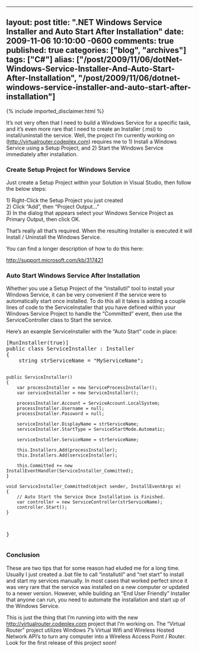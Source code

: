   ---
  layout: post
  title: ".NET Windows Service Installer and Auto Start After Installation"
  date: 2009-11-06 10:10:00 -0600
  comments: true
  published: true
  categories: ["blog", "archives"]
  tags: ["C#"]
  alias: ["/post/2009/11/06/dotNet-Windows-Service-Installer-And-Auto-Start-After-Installation", "/post/2009/11/06/dotnet-windows-service-installer-and-auto-start-after-installation"]
  ---
<!-- more -->
{% include imported_disclaimer.html %}
<p>It&rsquo;s not very often that I need to build a Windows Service for a specific task, and it&rsquo;s even more rare that I need to create an Installer (.msi) to install/uninstall the service. Well, the project I&rsquo;m currently working on (<a href="http://virtualrouter.codeplex.com">http://virtualrouter.codeplex.com</a>) requires me to 1) Install a Windows Service using a Setup Project, and 2) Start the Windows Service immediately after installation.</p>
<h3>Create Setup Project for Windows Service</h3>
<p>Just create a Setup Project within your Solution in Visual Studio, then follow the below steps:</p>
<p>1) Right-Click the Setup Project you just created <br />2) Click &ldquo;Add&rdquo;, then &ldquo;Project Output&hellip;&rdquo; <br />3) In the dialog that appears select your Windows Service Project as Primary Output, then click OK.</p>
<p>That&rsquo;s really all that&rsquo;s required. When the resulting Installer is executed it will Install / Uninstall the Windows Service.</p>
<p>You can find a longer description of how to do this here:</p>
<p><a title="http://support.microsoft.com/kb/317421" href="http://support.microsoft.com/kb/317421">http://support.microsoft.com/kb/317421</a></p>
<h3>Auto Start Windows Service After Installation</h3>
<p>Whether you use a Setup Project of the &ldquo;installutil&rdquo; tool to install your Windows Service, it can be very convenient if the service were to automatically start once installed. To do this all it takes is adding a couple lines of code to the ServiceInstaller that you have defined within your Windows Service Project to handle the &ldquo;Committed&rdquo; event, then use the ServiceController class to Start the service.</p>
<p>Here&rsquo;s an example ServiceInstaller with the &ldquo;Auto Start&rdquo; code in place:</p>
<pre class="brush: c-sharp; first-line: 1; tab-size: 4; toolbar: false; ">[RunInstaller(true)]
public class ServiceInstaller : Installer
{
    string strServiceName = "MyServiceName";

    public ServiceInstaller()
    {
        var processInstaller = new ServiceProcessInstaller();
        var serviceInstaller = new ServiceInstaller();

        processInstaller.Account = ServiceAccount.LocalSystem;
        processInstaller.Username = null;
        processInstaller.Password = null;

        serviceInstaller.DisplayName = strServiceName;
        serviceInstaller.StartType = ServiceStartMode.Automatic;

        serviceInstaller.ServiceName = strServiceName;

        this.Installers.Add(processInstaller);
        this.Installers.Add(serviceInstaller);

        this.Committed += new InstallEventHandler(ServiceInstaller_Committed);
    }

    void ServiceInstaller_Committed(object sender, InstallEventArgs e)
    {
        // Auto Start the Service Once Installation is Finished.
        var controller = new ServiceController(strServiceName);
        controller.Start();
    }
}</pre>
<h3>Conclusion</h3>
<p>These are two tips that for some reason had eluded me for a long time. Usually I just created a .bat file to call &ldquo;installutil&rdquo; and &ldquo;net start&rdquo; to install and start my services manually. In most cases that worked perfect since it was very rare that the service was installed on a new computer or updated to a newer version. However, while building an &ldquo;End User Friendly&rdquo; Installer that anyone can run, you need to automate the installation and start up of the Windows Service.</p>
<p>This is just the thing that I&rsquo;m running into with the new <a href="http://virtualrouter.codeplex.com">http://virtualrouter.codeplex.com</a> project that I&rsquo;m working on. The &ldquo;Virtual Router&rdquo; project utilizes Windows 7&rsquo;s Virtual Wifi and Wireless Hosted Network API&rsquo;s to turn any computer into a Wireless Access Point / Router. Look for the first release of this project soon!</p>
